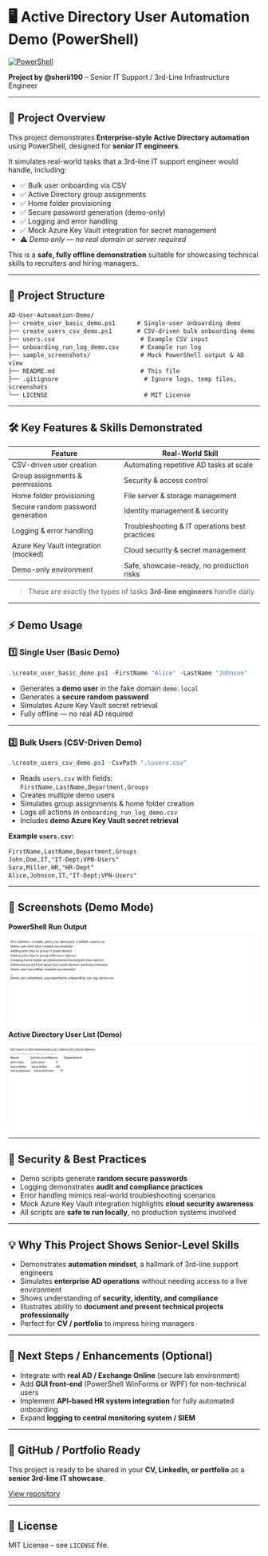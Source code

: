 # 🖥️ Active Directory User Automation Demo (PowerShell)

[![PowerShell](https://img.shields.io/badge/PowerShell-Demo-blue?style=for-the-badge&logo=powershell&logoColor=white)](https://github.com/)

**Project by @sherii190** – Senior IT Support / 3rd-Line Infrastructure Engineer  

---

## 🚀 Project Overview

This project demonstrates **Enterprise-style Active Directory automation** using PowerShell, designed for **senior IT engineers**.  

It simulates real-world tasks that a 3rd-line IT support engineer would handle, including:  

- ✅ Bulk user onboarding via CSV  
- ✅ Active Directory group assignments  
- ✅ Home folder provisioning  
- ✅ Secure password generation (demo-only)  
- ✅ Logging and error handling  
- ✅ Mock Azure Key Vault integration for secret management  
- ⚠️ *Demo only — no real domain or server required*

This is a **safe, fully offline demonstration** suitable for showcasing technical skills to recruiters and hiring managers.  

---

## 📁 Project Structure

```
AD-User-Automation-Demo/
├── create_user_basic_demo.ps1      # Single-user onboarding demo
├── create_users_csv_demo.ps1       # CSV-driven bulk onboarding demo
├── users.csv                        # Example CSV input
├── onboarding_run_log_demo.csv      # Example run log
├── sample_screenshots/              # Mock PowerShell output & AD view
├── README.md                        # This file
├── .gitignore                        # Ignore logs, temp files, screenshots
└── LICENSE                           # MIT License
```

---

## 🛠️ Key Features & Skills Demonstrated

| Feature | Real-World Skill |
|---------|----------------|
| CSV-driven user creation | Automating repetitive AD tasks at scale |
| Group assignments & permissions | Security & access control |
| Home folder provisioning | File server & storage management |
| Secure random password generation | Identity management & security |
| Logging & error handling | Troubleshooting & IT operations best practices |
| Azure Key Vault integration (mocked) | Cloud security & secret management |
| Demo-only environment | Safe, showcase-ready, no production risks |

> These are exactly the types of tasks **3rd-line engineers** handle daily.

---

## ⚡ Demo Usage

### 1️⃣ Single User (Basic Demo)
```powershell
.\create_user_basic_demo.ps1 -FirstName "Alice" -LastName "Johnson"
```
- Generates a **demo user** in the fake domain `demo.local`  
- Generates a **secure random password**  
- Simulates Azure Key Vault secret retrieval  
- Fully offline — no real AD required  

---

### 2️⃣ Bulk Users (CSV-Driven Demo)
```powershell
.\create_users_csv_demo.ps1 -CsvPath ".\users.csv"
```
- Reads `users.csv` with fields:  
  `FirstName,LastName,Department,Groups`  
- Creates multiple demo users  
- Simulates group assignments & home folder creation  
- Logs all actions in `onboarding_run_log_demo.csv`  
- Includes **demo Azure Key Vault secret retrieval**  

**Example `users.csv`:**
```csv
FirstName,LastName,Department,Groups
John,Doe,IT,"IT-Dept;VPN-Users"
Sara,Miller,HR,"HR-Dept"
Alice,Johnson,IT,"IT-Dept;VPN-Users"
```

---

## 📝 Screenshots (Demo Mode)

**PowerShell Run Output**  

![PowerShell Demo Run](sample_screenshots/powershell_run_demo.png)

**Active Directory User List (Demo)**  

![AD Users Demo](sample_screenshots/ad_user_list_demo.png)

---

## 🔐 Security & Best Practices
- Demo scripts generate **random secure passwords**  
- Logging demonstrates **audit and compliance practices**  
- Error handling mimics real-world troubleshooting scenarios  
- Mock Azure Key Vault integration highlights **cloud security awareness**  
- All scripts are **safe to run locally**, no production systems involved  

---

## 💡 Why This Project Shows Senior-Level Skills

- Demonstrates **automation mindset**, a hallmark of 3rd-line support engineers  
- Simulates **enterprise AD operations** without needing access to a live environment  
- Shows understanding of **security, identity, and compliance**  
- Illustrates ability to **document and present technical projects professionally**  
- Perfect for **CV / portfolio** to impress hiring managers  

---

## 📌 Next Steps / Enhancements (Optional)
- Integrate with **real AD / Exchange Online** (secure lab environment)  
- Add **GUI front-end** (PowerShell WinForms or WPF) for non-technical users  
- Implement **API-based HR system integration** for fully automated onboarding  
- Expand **logging to central monitoring system / SIEM**  

---

## 🔗 GitHub / Portfolio Ready
This project is ready to be shared in your **CV, LinkedIn, or portfolio** as a **senior 3rd-line IT showcase**.  

[View repository](https://github.com/sherii190/AD-User-Automation-Demo)

---

## 📄 License

MIT License – see `LICENSE` file.